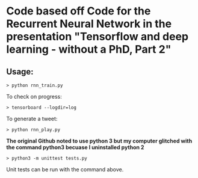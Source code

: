 # Code based off Code for the Recurrent Neural Network in the presentation "Tensorflow and deep learning - without a PhD, Part 2"

## Usage:

```
> python rnn_train.py
```
To check on progress:
```
> tensorboard --logdir=log
```
To generate a tweet:
```
> python rnn_play.py
``` 
**The original Github noted to use python 3 but my computer glitched with the command python3 becuase I uninstalled python 2**
```
> python3 -m unittest tests.py
```
Unit tests can be run with the command above.
